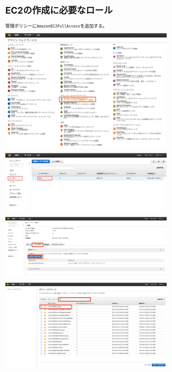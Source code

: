 # EC2の作成に必要なロール

管理ポリシーに`AmazonEC2FullAccess`を追加する。

![](/img/ec2/permission001.png)

![](/img/ec2/permission002.png)

![](/img/ec2/permission003.png)

![](/img/ec2/permission004.png)

